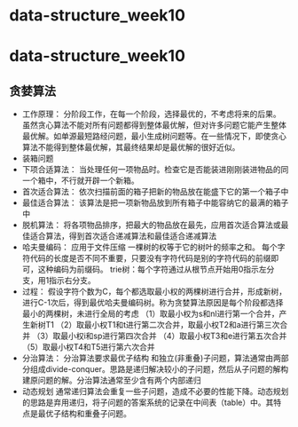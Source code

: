 # data-structure_week10
# data-structure_week10
## 贪婪算法
- 工作原理：
分阶段工作，在每一个阶段，选择最优的，不考虑将来的后果。
虽然贪心算法不能对所有问题都得到整体最优解，但对许多问题它能产生整体最优解。如单源最短路经问题，最小生成树问题等。在一些情况下，即使贪心算法不能得到整体最优解，其最终结果却是最优解的很好近似。
- 装箱问题
- 下项合适算法：
当处理任何一项物品时。检查它是否能装进刚刚装进物品的同一个箱中，不行就开辟一个新箱。
- 首次适合算法：
依次扫描前面的箱子把新的物品放在能盛下它的第一个箱子中
- 最佳适合算法：
该算法是把一项新物品放到所有箱子中能容纳它的最满的箱子中
- 脱机算法：
将各项物品排序，把最大的物品放在最先，应用首次适合算法或最佳适合算法，得到首次适合递减算法和最佳适合递减算法
-  哈夫曼编码：
应用于文件压缩
一棵树的权等于它的树叶的频率之和。
每个字符代码的长度是否不同不重要，只要没有字符代码是别的字符代码的前缀即可，这种编码为前缀码。
trie树：每个字符通过从根节点开始用0指示左分支，用1指示右分支。
- 过程：
假设字符个数为C，每个都选取最小权的两棵树进行合并，形成新树，进行C-1次后，得到最优哈夫曼编码树。称为贪婪算法原因是每个阶段都选择最小的两棵树，未进行全局的考虑
（1）取最小权为s和nl进行第一个合并，产生新树T1
（2）取最小权T1和t进行第二次合并，取最小权T2和a进行第三次合并
（3）取最小权i和sp进行第四次合并
（4）取最小权T3和e进行第五次合并
（5）取最小权T4和T5进行第六次合并
- 分治算法：
分治算法要求最优子结构 和独立(非重叠)子问题，算法通常由两部分组成divide-conquer。思路是递归解决较小的子问题，然后从子问题的解构建原问题的解。分治算法通常至少含有两个内部递归
- 动态规划
通常递归算法会重复一些子问题，造成不必要的性能下降。动态规划的思路是弃用递归，将子问题的答案系统的记录在中间表（table）中。其特点是最优子结构和重叠子问题。

